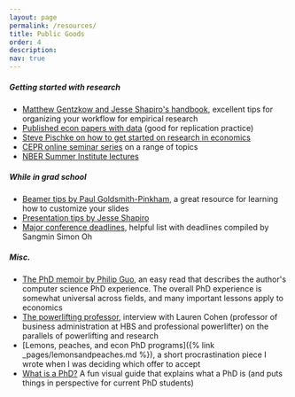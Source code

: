 ```yaml
---
layout: page
permalink: /resources/
title: Public Goods
order: 4
description: 
nav: true
---
```


##### Getting started with research 
* [Matthew Gentzkow and Jesse Shapiro's handbook](https://web.stanford.edu/~gentzkow/research/CodeAndData.pdf), excellent tips for organizing your workflow for empirical research
* [Published econ papers with data](https://ejd.econ.mathematik.uni-ulm.de) (good for replication practice)
* [Steve Pischke on how to get started on research in economics](https://econ.lse.ac.uk/staff/spischke/phds/get_started.pdf)
* [CEPR online seminar series](https://cepr.org/events/event-series/online-event-series) on a range of topics
* [NBER Summer Institute lectures](https://www.nber.org/research/lectures?page=1&perPage=50)

##### While in grad school 
* [Beamer tips by Paul Goldsmith-Pinkham](https://paulgp.github.io/2018/04/30/beamer-tips.html), a great resource for learning how to customize your slides
* [Presentation tips by Jesse Shapiro](https://scholar.harvard.edu/files/shapiro/files/applied_micro_slides.pdf) 
* [Major conference deadlines](https://sangmino.github.io/deadlines/), helpful list with deadlines compiled by Sangmin Simon Oh

##### Misc.
* [The PhD memoir by Philip Guo](https://www.dropbox.com/s/5c70typ50be0d9l/pguo-PhD-grind.pdf?dl=0), an easy read that describes the author's computer science PhD experience. The overall PhD experience is somewhat universal across fields, and many important lessons apply to economics
* [The powerlifting professor](https://www.hbs.edu/news/articles/Pages/powerlifting-professor.aspx), interview with Lauren Cohen (professor of business administration at HBS and professional powerlifter) on the parallels of powerlifting and research 
* [Lemons, peaches, and econ PhD programs]({% link _pages/lemonsandpeaches.md %}), a short procrastination piece I wrote when I was deciding which offer to accept
* [What is a PhD?](https://matt.might.net/articles/phd-school-in-pictures/) A fun visual guide that explains what a PhD is (and puts things in perspective for current PhD students)

